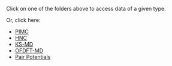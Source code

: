 Click on one of the folders above to access data of a given type.

Or, click here:
* [PIMC](PIMC/)
* [HNC](HNC)
* [KS-MD](KS-MD/)
* [OFDFT-MD](OFDFT-MD/)
* [Pair Potentials](Pair-Potentials/)
